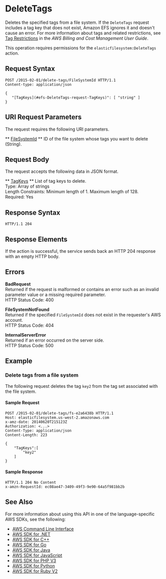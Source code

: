 # DeleteTags<a name="API_DeleteTags"></a>

Deletes the specified tags from a file system\. If the `DeleteTags` request includes a tag key that does not exist, Amazon EFS ignores it and doesn't cause an error\. For more information about tags and related restrictions, see [Tag Restrictions](http://docs.aws.amazon.com/awsaccountbilling/latest/aboutv2/cost-alloc-tags.html) in the *AWS Billing and Cost Management User Guide*\.

This operation requires permissions for the `elasticfilesystem:DeleteTags` action\.

## Request Syntax<a name="API_DeleteTags_RequestSyntax"></a>

```
POST /2015-02-01/delete-tags/FileSystemId HTTP/1.1
Content-type: application/json

{
   "[TagKeys](#efs-DeleteTags-request-TagKeys)": [ "string" ]
}
```

## URI Request Parameters<a name="API_DeleteTags_RequestParameters"></a>

The request requires the following URI parameters\.

 ** [FileSystemId](#API_DeleteTags_RequestSyntax) **   <a name="efs-DeleteTags-request-FileSystemId"></a>
ID of the file system whose tags you want to delete \(String\)\.

## Request Body<a name="API_DeleteTags_RequestBody"></a>

The request accepts the following data in JSON format\.

 ** [TagKeys](#API_DeleteTags_RequestSyntax) **   <a name="efs-DeleteTags-request-TagKeys"></a>
List of tag keys to delete\.  
Type: Array of strings  
Length Constraints: Minimum length of 1\. Maximum length of 128\.  
Required: Yes

## Response Syntax<a name="API_DeleteTags_ResponseSyntax"></a>

```
HTTP/1.1 204
```

## Response Elements<a name="API_DeleteTags_ResponseElements"></a>

If the action is successful, the service sends back an HTTP 204 response with an empty HTTP body\.

## Errors<a name="API_DeleteTags_Errors"></a>

 **BadRequest**   
Returned if the request is malformed or contains an error such as an invalid parameter value or a missing required parameter\.  
HTTP Status Code: 400

 **FileSystemNotFound**   
Returned if the specified `FileSystemId` does not exist in the requester's AWS account\.  
HTTP Status Code: 404

 **InternalServerError**   
Returned if an error occurred on the server side\.  
HTTP Status Code: 500

## Example<a name="API_DeleteTags_Examples"></a>

### Delete tags from a file system<a name="API_DeleteTags_Example_1"></a>

 The following request deletes the tag `key2` from the tag set associated with the file system\. 

#### Sample Request<a name="API_DeleteTags_Example_1_Request"></a>

```
POST /2015-02-01/delete-tags/fs-e2a6438b HTTP/1.1
Host: elasticfilesystem.us-west-2.amazonaws.com
x-amz-date: 20140620T215123Z
Authorization: <...>
Content-Type: application/json
Content-Length: 223

{ 
    "TagKeys":[ 
        "key2"
    ]
}
```

#### Sample Response<a name="API_DeleteTags_Example_1_Response"></a>

```
HTTP/1.1 204 No Content
x-amzn-RequestId: ec08ae47-3409-49f3-9e90-64a5f981bb2b
```

## See Also<a name="API_DeleteTags_SeeAlso"></a>

For more information about using this API in one of the language\-specific AWS SDKs, see the following:
+  [AWS Command Line Interface](http://docs.aws.amazon.com/goto/aws-cli/elasticfilesystem-2015-02-01/DeleteTags) 
+  [AWS SDK for \.NET](http://docs.aws.amazon.com/goto/DotNetSDKV3/elasticfilesystem-2015-02-01/DeleteTags) 
+  [AWS SDK for C\+\+](http://docs.aws.amazon.com/goto/SdkForCpp/elasticfilesystem-2015-02-01/DeleteTags) 
+  [AWS SDK for Go](http://docs.aws.amazon.com/goto/SdkForGoV1/elasticfilesystem-2015-02-01/DeleteTags) 
+  [AWS SDK for Java](http://docs.aws.amazon.com/goto/SdkForJava/elasticfilesystem-2015-02-01/DeleteTags) 
+  [AWS SDK for JavaScript](http://docs.aws.amazon.com/goto/AWSJavaScriptSDK/elasticfilesystem-2015-02-01/DeleteTags) 
+  [AWS SDK for PHP V3](http://docs.aws.amazon.com/goto/SdkForPHPV3/elasticfilesystem-2015-02-01/DeleteTags) 
+  [AWS SDK for Python](http://docs.aws.amazon.com/goto/boto3/elasticfilesystem-2015-02-01/DeleteTags) 
+  [AWS SDK for Ruby V2](http://docs.aws.amazon.com/goto/SdkForRubyV2/elasticfilesystem-2015-02-01/DeleteTags) 